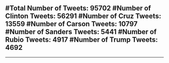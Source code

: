 #Total Number of Tweets: 95702 
#Number of Clinton Tweets: 56291
#Number of Cruz Tweets: 13559
#Number of Carson Tweets: 10797
#Number of Sanders Tweets: 5441
#Number of Rubio Tweets: 4917
#Number of Trump Tweets: 4692
---
---
